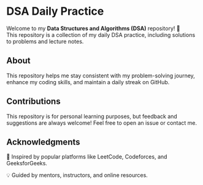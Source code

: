 # **DSA Daily Practice**

Welcome to my **Data Structures and Algorithms (DSA)** repository! 🎯  
This repository is a collection of my daily DSA practice, including solutions to problems and lecture notes.

## **About**
This repository helps me stay consistent with my problem-solving journey, enhance my coding skills, and maintain a daily streak on GitHub.


## **Contributions**
This repository is for personal learning purposes, but feedback and suggestions are always welcome! Feel free to open an issue or contact me.

## **Acknowledgments**
🌟 Inspired by popular platforms like LeetCode, Codeforces, and GeeksforGeeks.

💡 Guided by mentors, instructors, and online resources.


